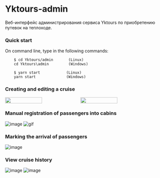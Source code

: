 # Yktours-admin
Веб-интерфейс администрирования сервиса Yktours по приобретению путевок на теплоходе.

### Quick start

On command line, type in the following commands:

        $ cd Yktours/admin       (Linux)
        cd Yktours\admin         (Windows)

        $ yarn start            (Linux)
        yarn start              (Windows)
        
### Сreating and editing a cruise

<div style="display:flex;flex-wrap:wrap">
<img src="https://user-images.githubusercontent.com/50858440/192109414-ffcd5088-bbc5-443e-a225-0108dfd8e979.png" alt="">
<img src="https://user-images.githubusercontent.com/50858440/192109463-72e87896-770b-45e2-b329-f9de49c7f075.png" width="49%" alt="">
<img src="https://user-images.githubusercontent.com/50858440/192109481-0c19accb-be92-4a67-804e-bfa6b87d7b2b.png" width="49%" alt="">
</div>

### Manual registration of passengers into cabins

![image](https://user-images.githubusercontent.com/50858440/192106961-e61bca89-052b-4c52-84f7-3cb482d5abd5.png)
![gif](https://user-images.githubusercontent.com/50858440/192108912-ebdbdaa2-5bb6-482c-a087-5d9c4e6ac33a.gif)

### Marking the arrival of passengers

![image](https://user-images.githubusercontent.com/50858440/192108978-637965ca-8b74-4a97-ae33-686fe22624bc.png)

### View cruise history

![image](https://user-images.githubusercontent.com/50858440/192109000-c656d83c-2501-48d9-9f98-761d1ec6f4c0.png)
![image](https://user-images.githubusercontent.com/50858440/192109045-0750fc6c-bc06-4a31-8aa7-12f9f843cf51.png)
